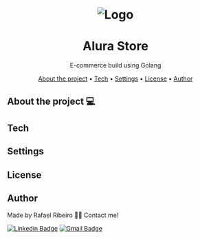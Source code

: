 <h1 align="center">
  <img alt="Logo" src="./public/images/logo.svg" alt="Go">
</h1>

<h1 align="center">
      Alura Store
</h1>
<p align="center">E-commerce build using Golang </p>
<p align="center">
 <a href="#about-the-project">About the project</a> •
 <a href="#tech">Tech</a> •
 <a href="#settings">Settings</a> •
 <a href="#license">License</a> •
 <a href="#author">Author</a>
</p>

## About the project :computer:

## Tech

## Settings

## License

## Author

Made by Rafael Ribeiro 👋🏽 Contact me!

[![Linkedin Badge](https://img.shields.io/badge/-Rafael-blue?style=flat-square&logo=Linkedin&logoColor=white&link=https://www.linkedin.com/in/tgmarinho/)](https://www.linkedin.com/in/rafael-mgr/)
[![Gmail Badge](https://img.shields.io/badge/-Gmail-red?style=flat-square&link=mailto:nelsonsantosaraujo@hotmail.com)](mailto:ribeirorafaelmatehus@gmail.com)
